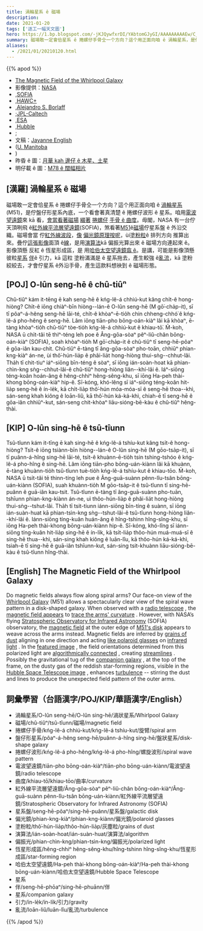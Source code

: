 ```yaml
---
title: 渦輪星系 ê 磁場
description:
date: 2021-01-20
tags: ['逐工一幅天文圖']
hero: https://1.bp.blogspot.com/-jKJQywfxrDI/YAbtomGJyGI/AAAAAAAAAEw/C_4G8CXA7BYDAjKM7H029rFkCHzTvm5aACLcBGAsYHQ/s1200/M51Bfield_Sofia_960.jpeg
summary: 磁場敢一定會佮星系 ê 捲螺仔手骨仝一个方向？這个用正面向咱 ê 渦輪星系，是佇盤仔形星系內底，一个看會著真清楚 ê 捲螺仔波形 ê 星系。
aliases:
  - /2021/01/20210120.html
---
```


{{% apod %}}

- [The Magnetic Field of the Whirlpool Galaxy](https://apod.nasa.gov/apod/ap210120.html)
- 影像提供：[NASA](https://www.nasa.gov/)
- ,[SOFIA](https://www.nasa.gov/mission_pages/SOFIA/overview/index.html)
- ,[HAWC+](https://www.nasa.gov/ames/image-feature/one-of-a-kind-camera-added-to-sofia)
- ,[Alejandro S. Borlaff](https://borlaff.github.io/)
- ;[JPL-Caltech](https://www.jpl.nasa.gov/)
- ,[ESA](https://www.esa.int/)
- ,[Hubble](https://www.nasa.gov/mission_pages/hubble/story/index.html)
- ;
- 文稿：[Jayanne English](http://www2.physics.umanitoba.ca/u/english/)
- ([U. Manitoba](https://sci.umanitoba.ca/physics-astronomy/)
- )
- 昨昏 ê 圖：[月華 kah 邊仔 ê 木星、土星](https://apod-taigi.blogspot.com/2021/01/20210119.html)
- 明仔載 ê 圖：[M78 ê 闊幅相片](https://apod-taigi.blogspot.com/2021/01/20210121.html)

## [漢羅] 渦輪星系 ê 磁場

磁場敢一定會佮星系 ê 捲螺仔手骨仝一个方向？這个用正面向咱 ê [渦輪星系](https://apod.nasa.gov/apod/ap190506.html)(M51)，是佇盤仔形星系內底，一个看會著真清楚 ê 捲螺仔波形 ê 星系。咱用[電波望遠鏡](https://en.wikipedia.org/wiki/Radio_telescope)來 kā 看，[會當看著磁場](https://apod.nasa.gov/apod/ap191216.html) [綴著](https://www.mpifr-bonn.mpg.de/research/fundamental/cosmag) [捲螺仔](https://www.mpifr-bonn.mpg.de/research/fundamental/cosmag) [手骨 ê 曲度](https://www.mpifr-bonn.mpg.de/research/fundamental/cosmag)。毋閣，NASA 有一台佇天頂咧飛 ê[紅外線平流層望遠鏡](https://www.nasa.gov/mission_pages/SOFIA/overview/index.html)(SOFIA)，煞看著[M51](https://youtu.be/yiv6a8BVzPE)ê[磁場](https://www.universetoday.com/76515/magnetic-field/)佇星系盤 ê 外沿交織。磁場會當 佇[紅外線波段](https://science.nasa.gov/ems/07_infraredwaves)，[像](https://www.baumer.com/ch/en/service-support/technology-highlights/polarization/a/Polarization) [偏光鏡原理按呢](https://www.baumer.com/ch/en/service-support/technology-highlights/polarization/a/Polarization)，ùi[塗粉粒](https://astronomy.swin.edu.au/cosmos/D/Dust+Grain)ê 排列方向 推算出來。疊佇[這張影像](https://www.nasa.gov/feature/magnetic-chaos-hidden-within-the-whirlpool-galaxy)面頂 ê[線](https://youtu.be/6UlsArvbTeo)，是用[演算法](https://en.wikipedia.org/wiki/Line_integral_convolution)kā 偏振光算出來 ê 磁場方向連起來 ê。影像頂懸 反紅 ê 恆星形成區，是 用[哈伯太空望遠鏡翕 ê](https://hubblesite.org/contents/media/images/2005/12/1677-Image.html)。是講，可能是影像頂懸彼粒[星系](https://en.wikipedia.org/wiki/NGC_5195) [伴](https://en.wikipedia.org/wiki/NGC_5195)ê 引力，kā 這粒 塗粉滿滿是 ê 星系拖去，產生較強 ê[亂流](https://youtu.be/5zI9sG3pjVU)，kā 塗粉絞絞去，才會佇星系 ê外沿手骨，產生這款料想袂到 ê 磁場形態。

## [POJ] O-lûn seng-hē ê chû-tiûⁿ

Chû-tiûⁿ kám it-tēng ē kah seng-hē ê kńg-lê-á chhiú-kut kâng chi̍t-ê hong-hiòng? Chi̍t-ê iōng chiàⁿ-bīn hiòng--lán-ê O-lûn seng-hē (M gō͘-cha̍p-it), sī tī pôaⁿ-á-hêng seng-hē lāi-té, chi̍t-ê khòaⁿ-ē-tio̍h chin chheng-chhó͘ ê kńg-lê-á pho-hêng ê seng-hē. Lâm iōng tiān-pho bōng-oán-kiàⁿ lâi kā khòaⁿ, ē-tàng khòaⁿ-tio̍h chû-tiûⁿ tòe-tio̍h kńg-lê-á chhiú-kut ê khiau-tō͘. M̄-koh, NASA ū chi̍t-tâi tē thiⁿ-téng leh poe ê Âng-gōa-sòaⁿ pêⁿ-liû-chân bōng-oán-kiàⁿ (SOFIA), soah khòaⁿ-tio̍h M gō͘-cha̍p-it ê chû-tiûⁿ tī seng-hē-pôaⁿ ê gōa-iân kau-chit. Chû-tiûⁿ ē-tàng tī âng-gōa-sòaⁿ pho-toān, chhiūⁿ phian-kng-kiàⁿ án-ne, ùi thô͘-hún-lia̍p ê phâi-lia̍t hong-hiòng thui-sǹg--chhut-lâi. Tha̍h tī chit-tiuⁿ iáⁿ-siōng bīn-téng ê sòaⁿ, sī iōng ián-soàn-hoat kā phian-chìn-kng sǹg--chhut-lâi-ê chû-tiûⁿ hong-hiòng liân--khí-lâi ê. Iáⁿ-siōng téng-koân hoán-âng ê hêng-chhiⁿ hêng-sêng-khu, sī iōng Ha-peh thài-khong bōng-oán-kiàⁿ hip-ê. Sī-kóng, khó-lêng sī iáⁿ-siōng téng-koân hit-lia̍p seng-hē ê ín-le̍k, kā chi̍t-lia̍p thô͘-hún móa-móa-sī ê seng-hē thoa--khì, sán-seng khah kiông ê loān-liû, kā thô͘-hún ká-ká-khì, chiah-ē tī seng-hē ê gōa-iân chhiūⁿ-kut, sán-seng chit-khòaⁿ liāu-sióng-bē-kàu ê chû-tiûⁿ hêng-thài.

## [KIP] O-lûn sing-hē ê tsû-tîunn

Tsû-tîunn kám it-tīng ē kah sing-hē ê kńg-lê-á tshíu-kut kâng tsi̍t-ê hong-hiòng? Tsi̍t-ê iōng tsiànn-bīn hiòng--lán-ê O-lûn sing-hē (M gōo-tsa̍p-it), sī tī puânn-á-hîng sing-hē lāi-té, tsi̍t-ê khuànn-ē-tio̍h tsin tshing-tshóo ê kńg-lê-á pho-hîng ê sing-hē. Lâm iōng tiān-pho bōng-uán-kiànn lâi kā khuànn, ē-tàng khuànn-tio̍h tsû-tîunn tuè-tio̍h kńg-lê-á tshíu-kut ê khiau-tōo. M̄-koh, NASA ū tsi̍t-tâi tē thinn-tíng leh pue ê Âng-guā-suànn pênn-lîu-tsân bōng-uán-kiànn (SOFIA), suah khuànn-tio̍h M gōo-tsa̍p-it ê tsû-tîunn tī sing-hē-puânn ê guā-iân kau-tsit. Tsû-tîunn ē-tàng tī âng-guā-suànn pho-tuān, tshīunn phian-kng-kiànn án-ne, uì thôo-hún-lia̍p ê phâi-lia̍t hong-hiòng thui-sǹg--tshut-lâi. Tha̍h tī tsit-tiunn iánn-siōng bīn-tíng ê suànn, sī iōng ián-suàn-huat kā phian-tsìn-kng sǹg--tshut-lâi-ê tsû-tîunn hong-hiòng liân--khí-lâi ê. Iánn-siōng tíng-kuân huán-âng ê hîng-tshinn hîng-sîng-khu, sī iōng Ha-peh thài-khong bōng-uán-kiànn hip-ê. Sī-kóng, khó-lîng sī iánn-siōng tíng-kuân hit-lia̍p sing-hē ê ín-li̍k, kā tsi̍t-lia̍p thôo-hún muá-muá-sī ê sing-hē thua--khì, sán-sing khah kiông ê luān-lîu, kā thôo-hún ká-ká-khì, tsiah-ē tī sing-hē ê guā-iân tshīunn-kut, sán-sing tsit-khuànn liāu-sióng-bē-kàu ê tsû-tîunn hîng-thài.

## [English] The Magnetic Field of the Whirlpool Galaxy 

Do magnetic fields always flow along spiral arms? Our face-on view of the [Whirlpool Galaxy](https://apod.nasa.gov/apod/ap190506.html) (M51) allows a spectacularly clear view of the spiral wave pattern in a disk-shaped galaxy. When observed with a [radio telescope](https://en.wikipedia.org/wiki/Radio_telescope) , the [magnetic field appears](https://apod.nasa.gov/apod/ap191216.html) to [trace the arms' curvature](https://www.mpifr-bonn.mpg.de/research/fundamental/cosmag) . However, with NASA’s flying [Stratospheric Observatory for Infrared Astronomy](https://www.nasa.gov/mission_pages/SOFIA/overview/index.html) (SOFIA) observatory, the [magnetic field](https://www.universetoday.com/76515/magnetic-field/) at the outer edge of [M51's disk](https://youtu.be/yiv6a8BVzPE) appears to weave across the arms instead. Magnetic fields are inferred by [grains of dust](https://astronomy.swin.edu.au/cosmos/D/Dust+Grain) aligning in one direction and acting [like polaroid glasses](https://www.baumer.com/ch/en/service-support/technology-highlights/polarization/a/Polarization) on [infrared light](https://science.nasa.gov/ems/07_infraredwaves) . In the [featured image](https://www.nasa.gov/feature/magnetic-chaos-hidden-within-the-whirlpool-galaxy) , the field orientations determined from this polarized light are [algorithmically connected](https://en.wikipedia.org/wiki/Line_integral_convolution) , creating [streamlines](https://youtu.be/6UlsArvbTeo) . Possibly the gravitational tug of the [companion galaxy](https://en.wikipedia.org/wiki/NGC_5195) , at the top of the frame, on the dusty gas of the reddish star-forming regions, visible in the [Hubble Space Telescope image](https://hubblesite.org/contents/media/images/2005/12/1677-Image.html) , enhances [turbulence](https://youtu.be/5zI9sG3pjVU) -- stirring the dust and lines to produce the unexpected field pattern of the outer arms.

## 詞彙學習（台語漢字/POJ/KIP/華語漢字/English）

- 渦輪星系/O-lûn seng-hē/O-lûn sing-hē/渦狀星系/Whirlpool Galaxy
- 磁場/chû-tiûⁿ/tsû-tîunn/磁場/magnetic field
- 捲螺仔手骨/kńg-lê-á chhiú-kut/kńg-lê-á tshíu-kut/旋臂/spiral arm
- 盤仔形星系/pôaⁿ-á-hêng seng-hē/puânn-á-hîng sing-hē/盤狀星系/disk-shape galaxy
- 捲螺仔波形/kńg-lê-á pho-hêng/kńg-lê-á pho-hîng/螺旋波形/spiral wave pattern
- 電波望遠鏡/tiān-pho bōng-oán-kiàⁿ/tiān-pho bōng-uán-kiànn/電波望遠鏡/radio telescope
- 曲度/khiau-tō͘/khiau-tōo/曲率/curvature
- 紅外線平流層望遠鏡/Âng-gōa-sòaⁿ pêⁿ-liû-chân bōng-oán-kiàⁿ/Âng-guā-suànn pênn-lîu-tsân bōng-uán-kiànn/紅外線平流層望遠鏡/Stratospheric Observatory for Infrared Astronomy (SOFIA)
- 星系盤/seng-hē-pôaⁿ/sing-hē-puânn/星系盤/galactic disk
- 偏光鏡/phian-kng-kiàⁿ/phian-kng-kiànn/偏光鏡/polaroid glasses
- 塗粉粒/thô͘-hún-lia̍p/thôo-hún-lia̍p/灰塵粒/grains of dust
- 演算法/ián-soàn-hoat/ián-suàn-huat/演算法/algorithm
- 偏振光/phian-chìn-kng/phian-tsìn-kng/偏振光/polarized light
- 恆星形成區/hêng-chhiⁿ hêng-sêng-khu/hîng-tshinn hîng-sîng-khu/恆星形成區/star-forming region
- 哈伯太空望遠鏡/Ha-peh thài-khong bōng-oán-kiàⁿ/Ha-peh thài-khong bōng-uán-kiànn/哈伯太空望遠鏡/Hubble Space Telescope
- 星系
- 伴/seng-hē-phōaⁿ/sing-hē-phuānn/伴
- 星系/companion galaxy
- 引力/ín-le̍k/ín-li̍k/引力/gravity
- 亂流/loān-liû/luān-lîu/亂流/turbulence

{{% /apod %}}
